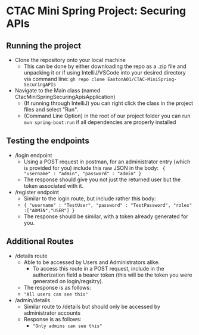 # CTAC Mini Spring Project: Securing APIs

## Running the project

- Clone the repository onto your local machine
    - This can be done by either downloading the repo as a .zip file and unpacking it or if using IntelliJ/VSCode
      into your desired directory via command line: ```gh repo clone EastonA01/CTAC-MiniSpring-SecuringAPIs```
- Navigate to the Main class (named CtacMiniSpringSecuringApisApplication)
    - (If running through IntelliJ) you can right click the class in the project files and select "Run".
    - (Command Line Option) in the root of our project folder you can run ```mvn spring-boot:run``` if all dependencies
      are properly installed

## Testing the endpoints

- /login endpoint
    - Using a POST request in postman, for an administrator entry (which is provided for you) include this raw JSON in
      the
      body: ``` {
      "username" : "admin",
      "password" : "admin"
      }```
    - The response should give you not just the returned user but the token associated with it.
- /register endpoint
    - Similar to the login route, but include rather this body:
    - ``{
      "username" : "TestUser",
      "password" : "TestPassword",
      "roles" :["ADMIN","USER"]
      }``
    - The response should be similar, with a token already generated for you.

## Additional Routes

- /details route
    - Able to be accessed by Users and Administrators alike.
        - To access this route in a POST request, include in the authorization field a bearer token (this will be the
          token you were generated on login/regsitry).
    - The response is as follows:
    - ```"All users can see this"```
- /admin/details
    - Similar route to /details but should only be accessed by administrator accounts
    - Response is as follows:
        - ```"Only admins can see this"```